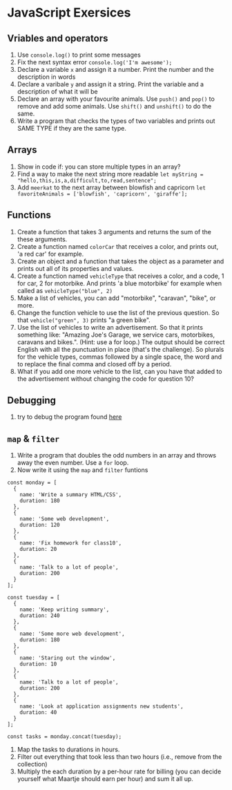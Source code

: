 JavaScript Exersices
========================================================

## Vriables and operators

1. Use `console.log()` to print some messages
1. Fix the next syntax error `console.log('I'm awesome');`
1. Declare a variable `x` and assign it a number. Print the number and the description in words
1. Declare a varibale `y` and assign it a string. Print the variable and a description of what it will be
1. Declare an array with your favourite animals. Use `push()` and `pop()` to remove and add some animals. Use `shift()` and `unshift()` to do the same.
1. Write a program that checks the types of two variables and prints out SAME TYPE if they are the same type.

## Arrays

1. Show in code if: you can store multiple types in an array? 
1. Find a way to make the next string more readable `let myString = "hello,this,is,a,difficult,to,read,sentence";`
1. Add `meerkat` to the next array between blowfish and capricorn `let favoriteAnimals = ['blowfish', 'capricorn', 'giraffe'];`

## Functions

1. Create a function that takes 3 arguments and returns the sum of the these arguments.
1. Create a function named `colorCar` that receives a color, and prints out, 'a red car' for example.
1. Create an object and a function that takes the object as a parameter and prints out all of its properties and values.
1. Create a function named `vehicleType` that receives a color, and a code, 1 for car, 2 for motorbike. And prints 'a blue motorbike' for example when called as `vehicleType("blue", 2)`
1. Make a list of vehicles, you can add "motorbike", "caravan", "bike", or more.
1. Change the function vehicle to use the list of the previous question. So that `vehicle("green", 3)` prints "a green bike".
1. Use the list of vehicles to write an advertisement. So that it prints something like: "Amazing Joe's Garage, we service cars, motorbikes, caravans and bikes.". (Hint: use a for loop.) The output should be correct English with all the punctuation in place (that's the challenge). So plurals for the vehicle types, commas followed by a single space, the word and to replace the final comma and closed off by a period.
1. What if you add one more vehicle to the list, can you have that added to the advertisement without changing the code for question 10?

## Debugging

1. try to debug the program found [here](https://github.com/HackYourFuture/debugging/blob/master/Debugging2/homework/train-stations-complete.js)

## `map` & `filter`

1. Write a program that doubles the odd numbers in an array and throws away the even number. Use a `for` loop.
1. Now write it using the `map` and `filter` funtions

```
const monday = [
  {
    name: 'Write a summary HTML/CSS',
    duration: 180
  },
  {
    name: 'Some web development',
    duration: 120
  },
  {
    name: 'Fix homework for class10',
    duration: 20
  },
  {
    name: 'Talk to a lot of people',
    duration: 200
  }
];

const tuesday = [
  {
    name: 'Keep writing summary',
    duration: 240
  },
  {
    name: 'Some more web development',
    duration: 180
  },
  {
    name: 'Staring out the window',
    duration: 10
  },
  {
    name: 'Talk to a lot of people',
    duration: 200
  },
  {
    name: 'Look at application assignments new students',
    duration: 40
  }
];

const tasks = monday.concat(tuesday);
```

1. Map the tasks to durations in hours.
1. Filter out everything that took less than two hours (i.e., remove from the collection)
1. Multiply the each duration by a per-hour rate for billing (you can decide yourself what Maartje should earn per hour) and sum it all up.